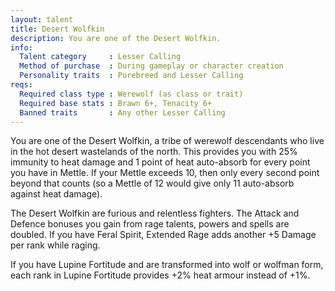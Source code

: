 ```yaml
---
layout: talent
title: Desert Wolfkin
description: You are one of the Desert Wolfkin.
info:
  Talent category     : Lesser Calling
  Method of purchase  : During gameplay or character creation
  Personality traits  : Purebreed and Lesser Calling
reqs:
  Required class type : Werewolf (as class or trait)
  Required base stats : Brawn 6+, Tenacity 6+
  Banned traits       : Any other Lesser Calling
---
```


You are one of the Desert Wolfkin, a tribe of werewolf descendants who live in the hot desert wastelands of the north. This provides you with 25% immunity to heat damage and 1 point of heat auto-absorb for every point you have in Mettle. If your Mettle exceeds 10, then only every second point beyond that counts (so a Mettle of 12 would give only 11 auto-absorb against heat damage).

The Desert Wolfkin are furious and relentless fighters. The Attack and Defence bonuses you gain from rage talents, powers and spells are doubled. If you have Feral Spirit, Extended Rage adds another +5 Damage per rank while raging.

If you have Lupine Fortitude and are transformed into wolf or wolfman form, each rank in Lupine Fortitude provides +2% heat armour instead of +1%.